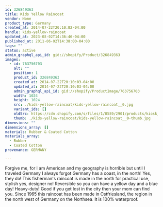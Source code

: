 ```yaml
---
id: 326849363
title: Kids Yellow Raincoat
vendor: None
product_type: Germany
created_at: 2014-07-22T20:10:02-04:00
handle: kids-yellow-raincoat
updated_at: 2023-08-02T14:36:46-04:00
published_at: 2011-06-02T14:38:00-04:00
tags: ""
status: active
admin_graphql_api_id: gid://shopify/Product/326849363
images:
  - id: 763756703
    alt: ""
    position: 1
    product_id: 326849363
    created_at: 2014-07-22T20:10:03-04:00
    updated_at: 2014-07-22T20:10:03-04:00
    admin_graphql_api_id: gid://shopify/ProductImage/763756703
    width: 1024
    height: 1024
    src: ./kids-yellow-raincoat/kids-yellow-raincoat__0.jpg
    variant_ids: []
    oldSrc: https://cdn.shopify.com/s/files/1/0589/2901/products/kiosk_kidsraincoat.tif.jpeg?v=1406074203
    thumb: ./kids-yellow-raincoat/kids-yellow-raincoat__0-thumb.jpg
dimensions: ""
dimensions_array: []
materials: Rubber & Coated Cotton
materials_array:
  - Rubber
  - Coated Cotton
provenance: GERMANY

---
```


Forgive me, for I am American and my geography is horrible but until I traveled Germany I always forgot Germany has a coast, in the north! Yes, they do! This fisherman's raincoat is made in the north for practical use, stylish yes, designer no! Reversible so you can have a yellow day and a blue day! Heavy-duty! Good if you get lost in the city then your mom can find you. Since 1965 this raincoat has been made in Ostfriesland, the region in the north west of Germany on the Northsea. It is 100% waterproof.